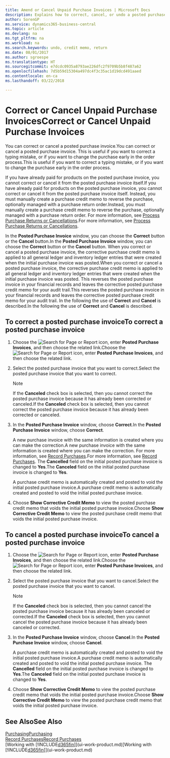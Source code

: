 ```yaml
---
title: Amend or Cancel Unpaid Purchase Invoices | Microsoft Docs
description: Explains how to correct, cancel, or undo a posted purchase invoice and automatically create a purchase credit memo.
author: SorenGP
ms.service: dynamics365-business-central
ms.topic: article
ms.devlang: na
ms.tgt_pltfrm: na
ms.workload: na
ms.search.keywords: undo, credit memo, return
ms.date: 08/01/2017
ms.author: sgroespe
ms.translationtype: HT
ms.sourcegitcommit: e7dcdc0935a8793ae226dfc2f9709b5b8f487a62
ms.openlocfilehash: 7d5b59d15304a497dc4f3c35ac1d19dcd491aaed
ms.contentlocale: en-ca
ms.lasthandoff: 03/22/2018

---
```

# <a name="correct-or-cancel-unpaid-purchase-invoices"></a><span data-ttu-id="f36b3-103">Correct or Cancel Unpaid Purchase Invoices</span><span class="sxs-lookup"><span data-stu-id="f36b3-103">Correct or Cancel Unpaid Purchase Invoices</span></span>
<span data-ttu-id="f36b3-104">You can correct or cancel a posted purchase invoice.</span><span class="sxs-lookup"><span data-stu-id="f36b3-104">You can correct or cancel a posted purchase invoice.</span></span> <span data-ttu-id="f36b3-105">This is useful if you want to correct a typing mistake, or if you want to change the purchase early in the order process.</span><span class="sxs-lookup"><span data-stu-id="f36b3-105">This is useful if you want to correct a typing mistake, or if you want to change the purchase early in the order process.</span></span>

<span data-ttu-id="f36b3-106">If you have already paid for products on the posted purchase invoice, you cannot correct or cancel it from the posted purchase invoice itself.</span><span class="sxs-lookup"><span data-stu-id="f36b3-106">If you have already paid for products on the posted purchase invoice, you cannot correct or cancel it from the posted purchase invoice itself.</span></span> <span data-ttu-id="f36b3-107">Instead, you must manually create a purchase credit memo to reverse the purchase, optionally managed with a purchase return order.</span><span class="sxs-lookup"><span data-stu-id="f36b3-107">Instead, you must manually create a purchase credit memo to reverse the purchase, optionally managed with a purchase return order.</span></span> <span data-ttu-id="f36b3-108">For more information, see [Process Purchase Returns or Cancellations](purchasing-how-process-purchase-returns-cancellations.md).</span><span class="sxs-lookup"><span data-stu-id="f36b3-108">For more information, see [Process Purchase Returns or Cancellations](purchasing-how-process-purchase-returns-cancellations.md).</span></span>

<span data-ttu-id="f36b3-109">In the **Posted Purchase Invoice** window, you can choose the **Correct** button or the **Cancel** button.</span><span class="sxs-lookup"><span data-stu-id="f36b3-109">In the **Posted Purchase Invoice** window, you can choose the **Correct** button or the **Cancel** button.</span></span> <span data-ttu-id="f36b3-110">When you correct or cancel a posted purchase invoice, the corrective purchase credit memo is applied to all general ledger and inventory ledger entries that were created when the initial purchase invoice was posted.</span><span class="sxs-lookup"><span data-stu-id="f36b3-110">When you correct or cancel a posted purchase invoice, the corrective purchase credit memo is applied to all general ledger and inventory ledger entries that were created when the initial purchase invoice was posted.</span></span> <span data-ttu-id="f36b3-111">This reverses the posted purchase invoice in your financial records and leaves the corrective posted purchase credit memo for your audit trail.</span><span class="sxs-lookup"><span data-stu-id="f36b3-111">This reverses the posted purchase invoice in your financial records and leaves the corrective posted purchase credit memo for your audit trail.</span></span> <span data-ttu-id="f36b3-112">In the following the use of **Correct** and **Cancel** is described.</span><span class="sxs-lookup"><span data-stu-id="f36b3-112">In the following the use of **Correct** and **Cancel** is described.</span></span>

## <a name="to-correct-a-posted-purchase-invoice"></a><span data-ttu-id="f36b3-113">To correct a posted purchase invoice</span><span class="sxs-lookup"><span data-stu-id="f36b3-113">To correct a posted purchase invoice</span></span>
1. <span data-ttu-id="f36b3-114">Choose the ![Search for Page or Report](media/ui-search/search_small.png "Search for Page or Report icon") icon, enter **Posted Purchase Invoices**, and then choose the related link.</span><span class="sxs-lookup"><span data-stu-id="f36b3-114">Choose the ![Search for Page or Report](media/ui-search/search_small.png "Search for Page or Report icon") icon, enter **Posted Purchase Invoices**, and then choose the related link.</span></span>  
2. <span data-ttu-id="f36b3-115">Select the posted purchase invoice that you want to correct.</span><span class="sxs-lookup"><span data-stu-id="f36b3-115">Select the posted purchase invoice that you want to correct.</span></span>  

    > [!NOTE]  
    >   <span data-ttu-id="f36b3-116">If the **Canceled** check box is selected, then you cannot correct the posted purchase invoice because it has already been corrected or canceled.</span><span class="sxs-lookup"><span data-stu-id="f36b3-116">If the **Canceled** check box is selected, then you cannot correct the posted purchase invoice because it has already been corrected or canceled.</span></span>
3. <span data-ttu-id="f36b3-117">In the **Posted Purchase Invoice** window, choose **Correct**.</span><span class="sxs-lookup"><span data-stu-id="f36b3-117">In the **Posted Purchase Invoice** window, choose **Correct**.</span></span>

    <span data-ttu-id="f36b3-118">A new purchase invoice with the same information is created where you can make the correction.</span><span class="sxs-lookup"><span data-stu-id="f36b3-118">A new purchase invoice with the same information is created where you can make the correction.</span></span> <span data-ttu-id="f36b3-119">For more information, see [Record Purchases](purchasing-how-record-purchases.md).</span><span class="sxs-lookup"><span data-stu-id="f36b3-119">For more information, see [Record Purchases](purchasing-how-record-purchases.md).</span></span> <span data-ttu-id="f36b3-120">The **Cancelled** field on the initial posted purchase invoice is changed to **Yes**.</span><span class="sxs-lookup"><span data-stu-id="f36b3-120">The **Canceled** field on the initial posted purchase invoice is changed to **Yes**.</span></span>

    <span data-ttu-id="f36b3-121">A purchase credit memo is automatically created and posted to void the initial posted purchase invoice.</span><span class="sxs-lookup"><span data-stu-id="f36b3-121">A purchase credit memo is automatically created and posted to void the initial posted purchase invoice.</span></span>
4. <span data-ttu-id="f36b3-122">Choose **Show Corrective Credit Memo** to view the posted purchase credit memo that voids the initial posted purchase invoice.</span><span class="sxs-lookup"><span data-stu-id="f36b3-122">Choose **Show Corrective Credit Memo** to view the posted purchase credit memo that voids the initial posted purchase invoice.</span></span>

## <a name="to-cancel-a-posted-purchase-invoice"></a><span data-ttu-id="f36b3-123">To cancel a posted purchase invoice</span><span class="sxs-lookup"><span data-stu-id="f36b3-123">To cancel a posted purchase invoice</span></span>
1. <span data-ttu-id="f36b3-124">Choose the ![Search for Page or Report](media/ui-search/search_small.png "Search for Page or Report icon") icon, enter **Posted Purchase Invoices**, and then choose the related link.</span><span class="sxs-lookup"><span data-stu-id="f36b3-124">Choose the ![Search for Page or Report](media/ui-search/search_small.png "Search for Page or Report icon") icon, enter **Posted Purchase Invoices**, and then choose the related link.</span></span>  
2. <span data-ttu-id="f36b3-125">Select the posted purchase invoice that you want to cancel.</span><span class="sxs-lookup"><span data-stu-id="f36b3-125">Select the posted purchase invoice that you want to cancel.</span></span>

    > [!NOTE]  
    >   <span data-ttu-id="f36b3-126">If the **Canceled** check box is selected, then you cannot cancel the posted purchase invoice because it has already been canceled or corrected.</span><span class="sxs-lookup"><span data-stu-id="f36b3-126">If the **Canceled** check box is selected, then you cannot cancel the posted purchase invoice because it has already been canceled or corrected.</span></span>
3. <span data-ttu-id="f36b3-127">In the **Posted Purchase Invoice** window, choose **Cancel**.</span><span class="sxs-lookup"><span data-stu-id="f36b3-127">In the **Posted Purchase Invoice** window, choose **Cancel**.</span></span>

    <span data-ttu-id="f36b3-128">A purchase credit memo is automatically created and posted to void the initial posted purchase invoice.</span><span class="sxs-lookup"><span data-stu-id="f36b3-128">A purchase credit memo is automatically created and posted to void the initial posted purchase invoice.</span></span> <span data-ttu-id="f36b3-129">The **Cancelled** field on the initial posted purchase invoice is changed to **Yes**.</span><span class="sxs-lookup"><span data-stu-id="f36b3-129">The **Canceled** field on the initial posted purchase invoice is changed to **Yes**.</span></span>
4. <span data-ttu-id="f36b3-130">Choose **Show Corrective Credit Memo** to view the posted purchase credit memo that voids the initial posted purchase invoice.</span><span class="sxs-lookup"><span data-stu-id="f36b3-130">Choose **Show Corrective Credit Memo** to view the posted purchase credit memo that voids the initial posted purchase invoice.</span></span>

## <a name="see-also"></a><span data-ttu-id="f36b3-131">See Also</span><span class="sxs-lookup"><span data-stu-id="f36b3-131">See Also</span></span>
[<span data-ttu-id="f36b3-132">Purchasing</span><span class="sxs-lookup"><span data-stu-id="f36b3-132">Purchasing</span></span>](purchasing-manage-purchasing.md)  
[<span data-ttu-id="f36b3-133">Record Purchases</span><span class="sxs-lookup"><span data-stu-id="f36b3-133">Record Purchases</span></span>](purchasing-how-record-purchases.md)  
<span data-ttu-id="f36b3-134">[Working with [!INCLUDE[d365fin](includes/d365fin_md.md)]](ui-work-product.md)</span><span class="sxs-lookup"><span data-stu-id="f36b3-134">[Working with [!INCLUDE[d365fin](includes/d365fin_md.md)]](ui-work-product.md)</span></span>

